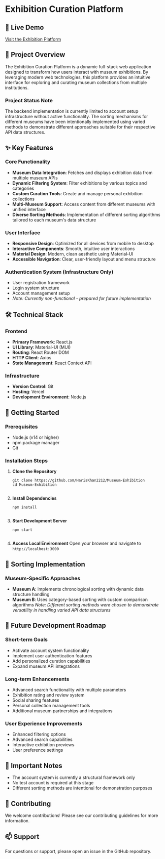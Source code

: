 # Exhibition Curation Platform

## 🎨 Live Demo
[Visit the Exhibition Platform](https://museum-exhibition-pi.vercel.app/)

## 📝 Project Overview
The Exhibition Curation Platform is a dynamic full-stack web application designed to transform how users interact with museum exhibitions. By leveraging modern web technologies, this platform provides an intuitive interface for exploring and curating museum collections from multiple institutions.

### Project Status Note
The backend implementation is currently limited to account setup infrastructure without active functionality. The sorting mechanisms for different museums have been intentionally implemented using varied methods to demonstrate different approaches suitable for their respective API data structures.

## ✨ Key Features

### Core Functionality
- **Museum Data Integration**: Fetches and displays exhibition data from multiple museum APIs
- **Dynamic Filtering System**: Filter exhibitions by various topics and categories
- **Custom Curation Tools**: Create and manage personal exhibition collections
- **Multi-Museum Support**: Access content from different museums with unified interface
- **Diverse Sorting Methods**: Implementation of different sorting algorithms tailored to each museum's data structure

### User Interface
- **Responsive Design**: Optimized for all devices from mobile to desktop
- **Interactive Components**: Smooth, intuitive user interactions
- **Material Design**: Modern, clean aesthetic using Material-UI
- **Accessible Navigation**: Clear, user-friendly layout and menu structure

### Authentication System (Infrastructure Only)
- User registration framework
- Login system structure
- Account management setup
- *Note: Currently non-functional - prepared for future implementation*

## 🛠 Technical Stack

### Frontend
- **Primary Framework**: React.js
- **UI Library**: Material-UI (MUI)
- **Routing**: React Router DOM
- **HTTP Client**: Axios
- **State Management**: React Context API

### Infrastructure
- **Version Control**: Git
- **Hosting**: Vercel
- **Development Environment**: Node.js

## 🚀 Getting Started

### Prerequisites
- Node.js (v14 or higher)
- npm package manager
- Git

### Installation Steps

1. **Clone the Repository**
   ```
   git clone https://github.com/HarisKhan2212/Museum-Exhibition
   cd Museum-Exhibition
   

2. **Install Dependencies**
   ```
   npm install


3. **Start Development Server**
   ```
   npm start
  

4. **Access Local Environment**
   Open your browser and navigate to `http://localhost:3000`

## 🔄 Sorting Implementation

### Museum-Specific Approaches
- **Museum A**: Implements chronological sorting with dynamic data structure handling
- **Museum B**: Uses category-based sorting with custom comparison algorithms
*Note: Different sorting methods were chosen to demonstrate versatility in handling varied API data structures*

## 🎯 Future Development Roadmap

### Short-term Goals
- Activate account system functionality
- Implement user authentication features
- Add personalized curation capabilities
- Expand museum API integrations

### Long-term Enhancements
- Advanced search functionality with multiple parameters
- Exhibition rating and review system
- Social sharing features
- Personal collection management tools
- Additional museum partnerships and integrations

### User Experience Improvements
- Enhanced filtering options
- Advanced search capabilities
- Interactive exhibition previews
- User preference settings

## 📌 Important Notes
- The account system is currently a structural framework only
- No test account is required at this stage
- Different sorting methods are intentional for demonstration purposes

## 🤝 Contributing
We welcome contributions! Please see our contributing guidelines for more information.

## 📫 Support
For questions or support, please open an issue in the GitHub repository.
